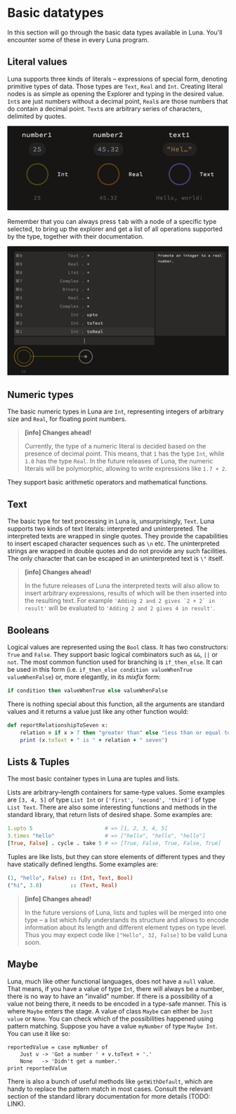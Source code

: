 # Basic datatypes

In this section will go through the basic data types available in Luna. You'll encounter some of these in every Luna program.

## Literal values

Luna supports three kinds of literals – expressions of special form, denoting primitive types of data. Those types are `Text`, `Real` and `Int`. Creating literal nodes is as simple as opening the Explorer and typing in the desired value. `Int`s are just numbers without a decimal point, `Real`s are those numbers that do contain a decimal point. `Text`s are arbitrary series of characters, delimited by quotes.

![](assets/literals.png)

Remember that you can always press <kbd>tab</kbd> with a node of a specific type selected, to bring up the explorer and get a list of all operations supported by the type, together with their documentation.

![](assets/explorer_with_docs.png)

## Numeric types

The basic numeric types in Luna are `Int`, representing integers of arbitrary size and `Real`, for floating point numbers.

> **[info] Changes ahead!**
>
> Currently, the type of a numeric literal is decided based on the presence of decimal point. This means, that `1` has the type `Int`, while `1.0` has the type `Real`. In the future releases of Luna, the numeric literals will be polymorphic, allowing to write expressions like `1.7 + 2`.

They support basic arithmetic operators and mathematical functions.

## Text

The basic type for text processing in Luna is, unsurprisingly, `Text`. Luna supports two kinds of text literals: interpreted and uninterpreted. The interpreted texts are wrapped in single quotes. They provide the capabilities to insert escaped character sequences such as `\n` etc. The uninterpreted strings are wrapped in double quotes and do not provide any such facilities. The only character that can be escaped in an uninterpreted text is `\"` itself.

> **[info] Changes ahead!**
>
> In the future releases of Luna the interpreted texts will also allow to insert arbitrary expressions, results of which will be then inserted into the resulting text. For example ``'Adding 2 and 2 gives `2 + 2` in result'`` will be evaluated to `'Adding 2 and 2 gives 4 in result'`.


## Booleans

Logical values are represented using the `Bool` class. It has two constructors: `True` and `False`. They support basic logical combinators such as `&&`, `||` or `not`. The most common function used for branching is `if_then_else`. It can be used in this form (i.e. `if_then_else condition valueWhenTrue valueWhenFalse`) or, more elegantly, in its _mixfix_ form:

```ruby
if condition then valueWhenTrue else valueWhenFalse
```

There is nothing special about this function, all the arguments are standard values and it returns a value just like any other function would:

```ruby
def reportRelationshipToSeven x:
    relation = if x > 7 then "greater than" else "less than or equal to"
    print (x.toText + " is " + relation + " seven")
```



## Lists & Tuples

The most basic container types in Luna are tuples and lists.

Lists are arbitrary–length containers for same-type values. Some examples are `[3, 4, 5]` of type `List Int` or `['first', 'second', 'third']` of type ``List Text``. There are also some interesting functions and methods in the standard library, that return lists of desired shape. Some examples are:

```ruby
1.upto 5                       # => [1, 2, 3, 4, 5]
3.times "hello"                # => ["hello", "hello", "hello"]
[True, False] . cycle . take 5 # => [True, False, True, False, True]
```

Tuples are like lists, but they can store elements of different types and they have statically defined lengths. Some examples are:

```ruby
(1, "hello", False) :: (Int, Text, Bool)
("hi", 3.0)         :: (Text, Real)
```

> **[info] Changes ahead!**
>
> In the future versions of Luna, lists and tuples will be merged into one type – a list which fully understands its structure and allows to encode information about its length and different element types on type level. Thus you may expect code like ``["Hello", 32, False]`` to be valid Luna soon.


## Maybe

Luna, much like other functional languages, does not have a `null` value. That means, if you have a value of type `Int`, there will always be a number, there is no way to have an "invalid" number. If there is a possibility of a value not being there, it needs to be encoded in a type-safe manner. This is where `Maybe` enters the stage. A value of class `Maybe` can either be `Just value` or `None`. You can check which of the possibilities happened using pattern matching. Suppose you have a value `myNumber` of type `Maybe Int`. You can use it like so:

```
reportedValue = case myNumber of
    Just v -> 'Got a number ' + v.toText + '.'
    None   -> 'Didn't get a number.'
print reportedValue
```
There is also a bunch of useful methods like `getWithDefault`, which are handy to replace the pattern match in most cases. Consult the relevant section of the standard library documentation for more details (TODO: LINK).